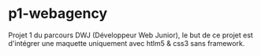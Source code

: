 # p1-webagency
Projet 1 du parcours DWJ (Développeur Web Junior), le but de ce projet est d'intégrer une maquette uniquement avec htlm5 &amp; css3 sans framework. 
